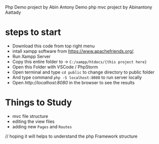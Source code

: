 Php Demo project by Abin Antony
Demo php mvc project by Abinantony Aattady

# steps to start
- Download this code from top right menu
- intall xampp software from https://www.apachefriends.org/.
- Run Xampp Server
- Copy this entire folder to -> `C:/xampp/htdocs/{this project here}`
- Open this Folder with VSCode / PhpStorm
- Open terminal and type `cd public` to change directory to public folder
- And type command `php -S localhost:8080` to run server locally
- Open *http://localhost:8080* in the browser to see the results

# Things to Study
   + mvc file structure
   + editing the view files
   + adding new `Pages` and `Routes`


// hoping it will helps to understand the php Framework structure
